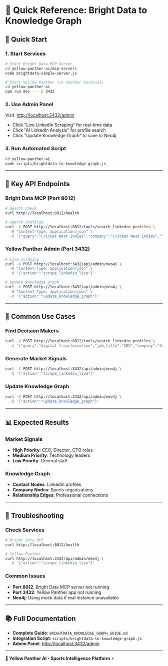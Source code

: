 # 🐆 Quick Reference: Bright Data to Knowledge Graph

## **🚀 Quick Start**

### **1. Start Services**
```bash
# Start Bright Data MCP Server
cd yellow-panther-ai/mcp-servers
node brightdata-simple-server.js

# Start Yellow Panther (in another terminal)
cd yellow-panther-ai
npm run dev -- -p 3432
```

### **2. Use Admin Panel**
Visit: [http://localhost:3432/admin](http://localhost:3432/admin)
- Click "Live LinkedIn Scraping" for real-time data
- Click "AI LinkedIn Analysis" for profile search
- Click "Update Knowledge Graph" to save to Neo4j

### **3. Run Automated Script**
```bash
cd yellow-panther-ai
node scripts/brightdata-to-knowledge-graph.js
```

---

## **🔧 Key API Endpoints**

### **Bright Data MCP (Port 8012)**
```bash
# Health check
curl http://localhost:8012/health

# Search profiles
curl -X POST http://localhost:8012/tools/search_linkedin_profiles \
  -H "Content-Type: application/json" \
  -d '{"query":"Cricket West Indies","company":"Cricket West Indies","limit":5}'
```

### **Yellow Panther Admin (Port 3432)**
```bash
# Live scraping
curl -X POST http://localhost:3432/api/admin/neo4j \
  -H "Content-Type: application/json" \
  -d '{"action":"scrape_linkedin_live"}'

# Update knowledge graph
curl -X POST http://localhost:3432/api/admin/neo4j \
  -H "Content-Type: application/json" \
  -d '{"action":"update_knowledge_graph"}'
```

---

## **🎯 Common Use Cases**

### **Find Decision Makers**
```bash
curl -X POST http://localhost:8012/tools/search_linkedin_profiles \
  -d '{"query":"digital transformation","job_title":"CEO","company":"Cricket West Indies"}'
```

### **Generate Market Signals**
```bash
curl -X POST http://localhost:3432/api/admin/neo4j \
  -d '{"action":"scrape_linkedin_live"}'
```

### **Update Knowledge Graph**
```bash
curl -X POST http://localhost:3432/api/admin/neo4j \
  -d '{"action":"update_knowledge_graph"}'
```

---

## **📊 Expected Results**

### **Market Signals**
- **High Priority**: CEO, Director, CTO roles
- **Medium Priority**: Technology leaders
- **Low Priority**: General staff

### **Knowledge Graph**
- **Contact Nodes**: LinkedIn profiles
- **Company Nodes**: Sports organizations
- **Relationship Edges**: Professional connections

---

## **🚨 Troubleshooting**

### **Check Services**
```bash
# Bright Data MCP
curl http://localhost:8012/health

# Yellow Panther
curl http://localhost:3432/api/admin/neo4j \
  -d '{"action":"scrape_linkedin_live"}'
```

### **Common Issues**
- **Port 8012**: Bright Data MCP server not running
- **Port 3432**: Yellow Panther app not running
- **Neo4j**: Using mock data if real instance unavailable

---

## **📚 Full Documentation**
- **Complete Guide**: `BRIGHTDATA_KNOWLEDGE_GRAPH_GUIDE.md`
- **Integration Script**: `scripts/brightdata-to-knowledge-graph.js`
- **Admin Panel**: [http://localhost:3432/admin](http://localhost:3432/admin)

---

**🐆 Yellow Panther AI - Sports Intelligence Platform** ⚡ 